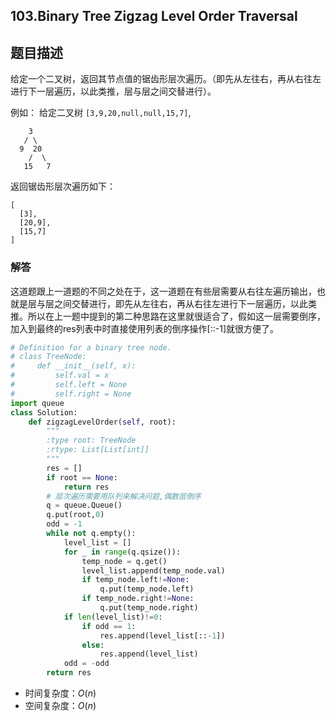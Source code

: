 ## 103.Binary Tree Zigzag Level Order Traversal

## 题目描述

给定一个二叉树，返回其节点值的锯齿形层次遍历。（即先从左往右，再从右往左进行下一层遍历，以此类推，层与层之间交替进行）。

例如：
给定二叉树 `[3,9,20,null,null,15,7]`,

```
    3
   / \
  9  20
    /  \
   15   7
```

返回锯齿形层次遍历如下：

```
[
  [3],
  [20,9],
  [15,7]
]
```

### 解答

​	这道题跟上一道题的不同之处在于，这一道题在有些层需要从右往左遍历输出，也就是层与层之间交替进行，即先从左往右，再从右往左进行下一层遍历，以此类推。所以在上一题中提到的第二种思路在这里就很适合了，假如这一层需要倒序，加入到最终的res列表中时直接使用列表的倒序操作[::-1]就很方便了。

```python
# Definition for a binary tree node.
# class TreeNode:
#     def __init__(self, x):
#         self.val = x
#         self.left = None
#         self.right = None
import queue
class Solution:
    def zigzagLevelOrder(self, root):
        """
        :type root: TreeNode
        :rtype: List[List[int]]
        """
        res = []
        if root == None:
            return res
        # 层次遍历需要用队列来解决问题,偶数层倒序
        q = queue.Queue()
        q.put(root,0)
        odd = -1
        while not q.empty():
            level_list = []
            for _ in range(q.qsize()):
                temp_node = q.get()
                level_list.append(temp_node.val)
                if temp_node.left!=None: 
                    q.put(temp_node.left)
                if temp_node.right!=None: 
                    q.put(temp_node.right)
            if len(level_list)!=0:
                if odd == 1:
                    res.append(level_list[::-1])
                else:
                    res.append(level_list)
            odd = -odd
        return res
```

- 时间复杂度：$O(n)$
- 空间复杂度：$O(n)$ 